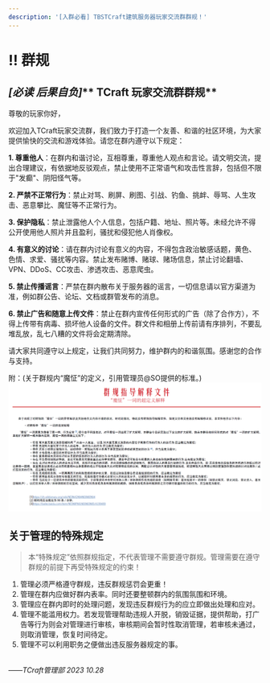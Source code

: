 ```yaml
---
description: '[入群必看] TBSTCraft建筑服务器玩家交流群群规！'
---
```


# ‼ 群规

## _**\[必读 后果自负]**_** TCraft 玩家交流群群规**

尊敬的玩家你好，

欢迎加入TCraft玩家交流群，我们致力于打造一个友善、和谐的社区环境，为大家提供愉快的交流和游戏体验。请您在群内遵守以下规定：

**1. 尊重他人**：在群内和谐讨论，互相尊重，尊重他人观点和言论。请文明交流，提出合理建议，有依据地反驳观点，禁止使用不正常语气和攻击性言辞，包括但不限于"发癫"、阴阳怪气等。

**2. 严禁不正常行为**：禁止对骂、刷屏、刷图、引战、钓鱼、挑衅、辱骂、人生攻击、恶意攀比、魔怔等不正常行为。

**3. 保护隐私**：禁止泄露他人个人信息，包括户籍、地址、照片等。未经允许不得公开使用他人照片并且盈利，骚扰和侵犯他人肖像权。

**4. 有意义的讨论**：请在群内讨论有意义的内容，不得包含政治敏感话题，黄色、色情、求爱、骚扰等内容。禁止发布赌博、赌球、赌场信息，禁止讨论翻墙、VPN、DDoS、CC攻击、渗透攻击、恶意爬虫。

**5. 禁止传播谣言**：严禁在群内散布关于服务器的谣言，一切信息请以官方渠道为准，例如群公告、论坛、文档或群管发布的消息。

**6. 禁止广告和随意上传文件**：禁止在群内宣传任何形式的广告（除了合作方），不得上传带有病毒、损坏他人设备的文件。群文件和相册上传前请有序排列，不要乱堆乱放，乱七八糟的文件将会定期清除。

请大家共同遵守以上规定，让我们共同努力，维护群内的和谐氛围。感谢您的合作与支持。



附：(关于群规内“魔怔”的定义，引用管理员@SO提供的标准。)![](<.gitbook/assets/image (1) (2) (1).png>)

## 关于管理的特殊规定

> 本“特殊规定”依照群规指定，不代表管理不需要遵守群规。管理需要在遵守群规的前提下再受特殊规定的约束！

1. 管理必须严格遵守群规，违反群规惩罚会更重！
2. 管理在群内应做好群内表率。同时还要整顿群内的氛围氛围和环境。
3. 管理应在群内即时的处理问题，发现违反群规行为的应立即做出处理和应对。
4. 管理不能滥用权力。若发现管理帮助违规人开脱，销毁证据，提供帮助，打广告等行为则会对管理进行审核，审核期间会暂时性取消管理，若审核未通过，则取消管理，恢复时间待定。
5. 管理不可以利用职务之便做出违反服务器规定的事。



\
——_TCraft管理部 2023 10.28_
